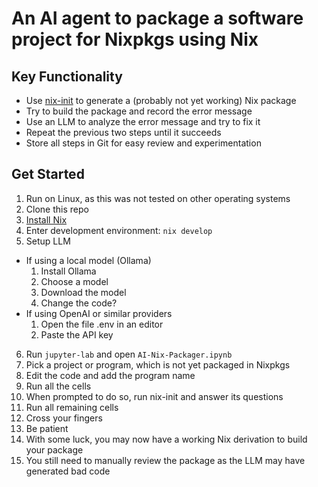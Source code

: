 # An AI agent to package a software project for Nixpkgs using Nix

## Key Functionality

* Use [nix-init](https://github.com/nix-community/nix-init) to generate a (probably not yet working) Nix package
* Try to build the package and record the error message
* Use an LLM to analyze the error message and try to fix it
* Repeat the previous two steps until it succeeds
* Store all steps in Git for easy review and experimentation

## Get Started

1. Run on Linux, as this was not tested on other operating systems
2. Clone this repo
3. [Install Nix](https://zero-to-nix.com/start/install)
4. Enter development environment: `nix develop`
5. Setup LLM
  * If using a local model (Ollama)
    1. Install Ollama
    2. Choose a model
    3. Download the model
    4. Change the code?
  * If using OpenAI or similar providers
    1. Open the file .env in an editor
    2. Paste the API key
6. Run `jupyter-lab` and open `AI-Nix-Packager.ipynb`
7. Pick a project or program, which is not yet packaged in Nixpkgs
8. Edit the code and add the program name
9. Run all the cells
10. When prompted to do so, run nix-init and answer its questions
11. Run all remaining cells
12. Cross your fingers
13. Be patient
14. With some luck, you may now have a working Nix derivation to build your package
15. You still need to manually review the package as the LLM may have generated bad code
